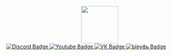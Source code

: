 <div id="header" align="center">
  <img src="https://c.tenor.com/WA70bldelc0AAAAC/tenor.gif" width="100"/>
</div>

<div id="badges">
  <a href="https://discord.gg/tEd4B9zr">
    <img src="https://img.shields.io/badge/Discord-darkblue?style=for-the-badge&logo=discord&logoColor=white" alt="Discord Badge"/>
  </a>
  <a href="https://t.me/spitfireo">
    <img src="https://img.shields.io/badge/Telegram-blue?style=for-the-badge&logo=telegram&logoColor=white" alt="Youtube Badge"/>
  </a>
  <a href="https://vk.com/sfooo">
    <img src="https://img.shields.io/badge/Vk-blue?style=for-the-badge&logo=vk&logoColor=white" alt="VK Badge"/>
  </a>
  <a href="https://steamcommunity.com/id/SPITFIREOOO/">
    <img src="https://img.shields.io/badge/Steam-black?style=for-the-badge&logo=steam&logoColor=white" alt="Ыеуфь Badge"/>
  </a>
</div>
